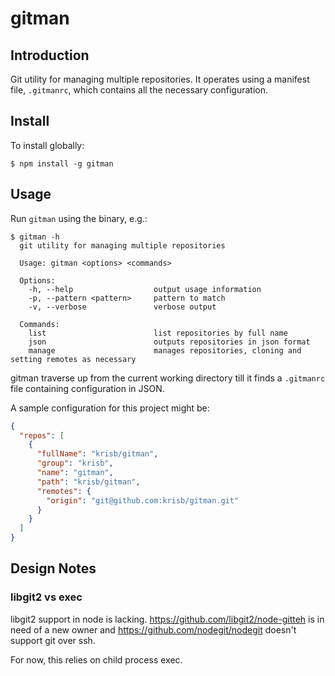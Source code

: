 # gitman

## Introduction

Git utility for managing multiple repositories.  It operates using a manifest file, `.gitmanrc`, which contains all the necessary configuration.

## Install

To install globally:

    $ npm install -g gitman

## Usage

Run `gitman` using the binary, e.g.:

```shell
$ gitman -h
  git utility for managing multiple repositories

  Usage: gitman <options> <commands>

  Options:
    -h, --help                  output usage information
    -p, --pattern <pattern>     pattern to match
    -v, --verbose               verbose output

  Commands:
    list                        list repositories by full name
    json                        outputs repositories in json format
    manage                      manages repositories, cloning and setting remotes as necessary
```

gitman traverse up from the current working directory till it finds a `.gitmanrc` file containing configuration in JSON.

A sample configuration for this project might be:

```JSON
{
  "repos": [
    {
      "fullName": "krisb/gitman",
      "group": "krisb",
      "name": "gitman",
      "path": "krisb/gitman",
      "remotes": {
        "origin": "git@github.com:krisb/gitman.git"
      }
    }
  ]
}
```
## Design Notes

### libgit2 vs exec

libgit2 support in node is lacking.  <https://github.com/libgit2/node-gitteh> is in need of a new owner and <https://github.com/nodegit/nodegit> doesn't support git over ssh.

For now, this relies on child process exec.
